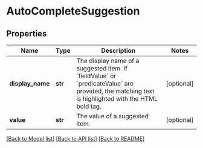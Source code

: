 # AutoCompleteSuggestion

## Properties
Name | Type | Description | Notes
------------ | ------------- | ------------- | -------------
**display_name** | **str** | The display name of a suggested item. If &#x60;fieldValue&#x60; or &#x60;predicateValue&#x60; are provided, the matching text is highlighted with the HTML bold tag. | [optional] 
**value** | **str** | The value of a suggested item. | [optional] 

[[Back to Model list]](../README.md#documentation-for-models) [[Back to API list]](../README.md#documentation-for-api-endpoints) [[Back to README]](../README.md)

